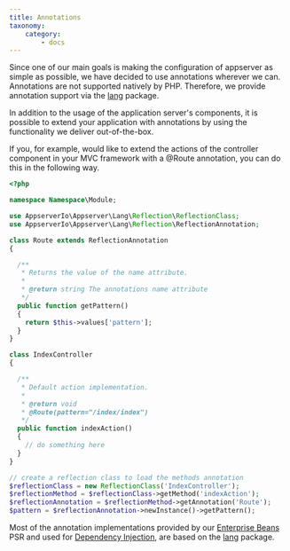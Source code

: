 ```yaml
---
title: Annotations
taxonomy:
    category:
        - docs
---
```


Since one of our main goals is making the configuration of appserver as simple as possible, we have decided to use
annotations wherever we can. Annotations are not supported natively by PHP. Therefore, we provide
annotation support via the [lang](https://github.com/appserver-io/lang) package.

In addition to the usage of the application server's components, it is possible to extend your
application with annotations by using the functionality we deliver out-of-the-box.

If you, for example, would like to extend the actions of the controller component in your
MVC framework with a @Route annotation, you can do this in the following way.

```php
<?php

namespace Namespace\Module;

use AppserverIo\Appserver\Lang\Reflection\ReflectionClass;
use AppserverIo\Appserver\Lang\Reflection\ReflectionAnnotation;

class Route extends ReflectionAnnotation
{

  /**
   * Returns the value of the name attribute.
   *
   * @return string The annotations name attribute
   */
  public function getPattern()
  {
    return $this->values['pattern'];
  }
}

class IndexController
{

  /**
   * Default action implementation.
   *
   * @return void
   * @Route(pattern="/index/index")
   */
  public function indexAction()
  {
    // do something here
  }
}

// create a reflection class to load the methods annotation
$reflectionClass = new ReflectionClass('IndexController');
$reflectionMethod = $reflectionClass->getMethod('indexAction');
$reflectionAnnotation = $reflectionMethod->getAnnotation('Route');
$pattern = $reflectionAnnotation->newInstance()->getPattern();
```

Most of the annotation implementations provided by our [Enterprise Beans](https://github.com/appserver-io-psr/epb)
PSR and used for [Dependency Injection](#dependency-injection), are based on the [lang](https://github.com/appserver-io/lang) package.